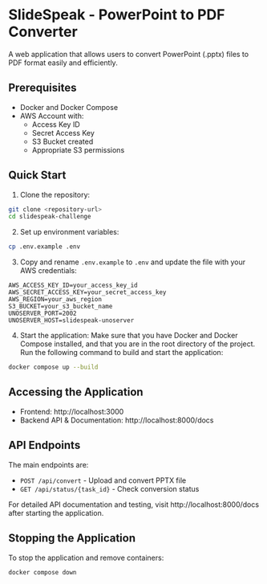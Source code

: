 # SlideSpeak - PowerPoint to PDF Converter

A web application that allows users to convert PowerPoint (.pptx) files to PDF format easily and efficiently.

## Prerequisites

- Docker and Docker Compose
- AWS Account with:
  - Access Key ID
  - Secret Access Key
  - S3 Bucket created
  - Appropriate S3 permissions

## Quick Start

1. Clone the repository:
```bash
git clone <repository-url>
cd slidespeak-challenge
```

2. Set up environment variables:
```bash
cp .env.example .env
```

3. Copy and rename `.env.example` to `.env` and update the file with your AWS credentials:

```env
AWS_ACCESS_KEY_ID=your_access_key_id
AWS_SECRET_ACCESS_KEY=your_secret_access_key
AWS_REGION=your_aws_region
S3_BUCKET=your_s3_bucket_name
UNOSERVER_PORT=2002
UNOSERVER_HOST=slidespeak-unoserver
```

4. Start the application:
Make sure that you have Docker and Docker Compose installed, and that you are in the root directory of the project.
Run the following command to build and start the application:
```bash
docker compose up --build
```

## Accessing the Application

- Frontend: http://localhost:3000
- Backend API & Documentation: http://localhost:8000/docs

## API Endpoints

The main endpoints are:

- `POST /api/convert` - Upload and convert PPTX file
- `GET /api/status/{task_id}` - Check conversion status

For detailed API documentation and testing, visit http://localhost:8000/docs after starting the application.

## Stopping the Application

To stop the application and remove containers:
```bash
docker compose down
```

